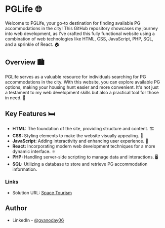 # PGLife 🌐

Welcome to PGLife, your go-to destination for finding available PG accommodations in the city! This GitHub repository showcases my journey into web development, as I've crafted this fully functional website using a combination of web technologies like HTML, CSS, JavaScript, PHP, SQL, and a sprinkle of React. 🏠

## Overview 🏙️

PGLife serves as a valuable resource for individuals searching for PG accommodations in the city. With this website, you can explore available PG options, making your housing hunt easier and more convenient. It's not just a testament to my web development skills but also a practical tool for those in need. 🚀

## Key Features 🛏️

- **HTML:** The foundation of the site, providing structure and content. 🏗️
- **CSS:** Styling elements to make the website visually appealing. 🎨
- **JavaScript:** Adding interactivity and enhancing user experience. 🧩
- **React:** Incorporating modern web development techniques for a more dynamic interface. ⚛️
- **PHP:** Handling server-side scripting to manage data and interactions. 🖥️
- **SQL:** Utilizing a database to store and retrieve PG accommodation information. 

### Links

- Solution URL: [Space Tourism](pglifegk.free.nf)

## Author
- LinkedIn - [@gyanoday06](https://www.linkedin.com/in/gyanoday06)


